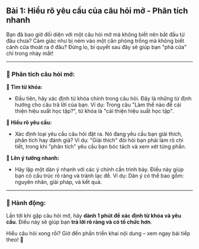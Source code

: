 ## Bài 1: Hiểu rõ yêu cầu của câu hỏi mở - Phân tích nhanh

Bạn đã bao giờ đối diện với một câu hỏi mở mà không biết nên bắt đầu từ đâu chưa? Cảm giác như bị ném vào một căn phòng trống mà không biết cánh cửa thoát ra ở đâu? Đừng lo, bí quyết sau đây sẽ giúp bạn "phá cửa" chỉ trong nháy mắt!

---

### 📌 Phân tích câu hỏi mở:

**🔹 Tìm từ khóa:**
- Đầu tiên, hãy xác định từ khóa chính trong câu hỏi. Đây là những từ định hướng cho câu trả lời của bạn. Ví dụ: Trong câu "Làm thế nào để cải thiện hiệu suất học tập?", từ khóa là "cải thiện hiệu suất học tập".

**🔹 Hiểu rõ yêu cầu:**
- Xác định loại yêu cầu câu hỏi đặt ra. Nó đang yêu cầu bạn giải thích, phân tích hay đánh giá? Ví dụ: "Giải thích" đòi hỏi bạn phải làm rõ chi tiết, trong khi "phân tích" yêu cầu bạn bóc tách và xem xét từng phần.

**🔹 Lên ý tưởng nhanh:**
- Hãy lập một dàn ý nhanh với các ý chính cần trình bày. Điều này giúp bạn có cấu trúc rõ ràng và tránh lạc đề. Ví dụ: Dàn ý có thể bao gồm: nguyên nhân, giải pháp, và kết quả.

---

### 🚀 Hành động:

Lần tới khi gặp câu hỏi mở, hãy **dành 1 phút để xác định từ khóa và yêu cầu**. Điều này sẽ giúp bạn **trả lời rõ ràng và có tổ chức hơn**.

Hiểu câu hỏi xong rồi? Giờ đến phần triển khai nội dung – xem ngay bài tiếp theo! 📝